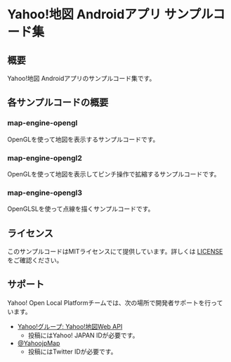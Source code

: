 Yahoo!地図 Androidアプリ サンプルコード集
==========================================

概要
----

Yahoo!地図 Androidアプリのサンプルコード集です。

各サンプルコードの概要
----------------------

### map-engine-opengl

OpenGLを使って地図を表示するサンプルコードです。

### map-engine-opengl2

OpenGLを使って地図を表示してピンチ操作で拡縮するサンプルコードです。

### map-engine-opengl3

OpenGLSLを使って点線を描くサンプルコードです。

ライセンス
----------

このサンプルコードはMITライセンスにて提供しています。詳しくは [LICENSE](https://github.com/yahoojpYOLP/map-android-samples/blob/master/LICENSE) をご確認ください。

サポート
--------

Yahoo! Open Local Platformチームでは、次の場所で開発者サポートを行っています。

* [Yahoo!グループ: Yahoo!地図Web API](http://groups.yahoo.co.jp/group/YJDN-map/)
    * 投稿にはYahoo! JAPAN IDが必要です。
* [@YahoojpMap](https://twitter.com/YahoojpMap)
    * 投稿にはTwitter IDが必要です。

